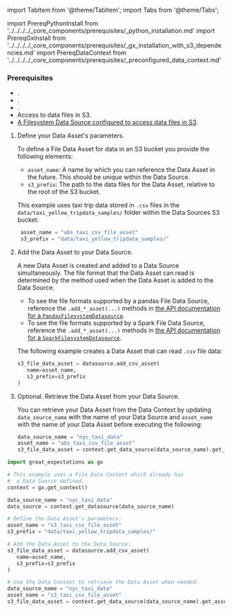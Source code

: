 import TabItem from '@theme/TabItem';
import Tabs from '@theme/Tabs';

import PrereqPythonInstall from '../../../../_core_components/prerequisites/_python_installation.md'
import PrereqGxInstall from '../../../../_core_components/prerequisites/_gx_installation_with_s3_dependencies.md'
import PrereqDataContext from '../../../../_core_components/prerequisites/_preconfigured_data_context.md'

### Prerequisites
- <PrereqPythonInstall/>.
- <PrereqGxInstall/>.
- <PrereqDataContext/>.
- Access to data files in S3.
- [A Filesystem Data Source configured to access data files in S3](/core/connect_to_data/filesystem_data/filesystem_data.md?data_source_type=spark&environment=s3#create-a-data-source).

<Tabs>

<TabItem value="procedure" label="Procedure">

1. Define your Data Asset's parameters.

   To define a File Data Asset for data in an S3 bucket you provide the following elements:

   - `asset_name`: A name by which you can reference the Data Asset in the future.  This should be unique within the Data Source.
   - `s3_prefix`: The path to the data files for the Data Asset, relative to the root of the S3 bucket.

   This example uses taxi trip data stored in `.csv` files in the `data/taxi_yellow_tripdata_samples/` folder within the Data Sources S3 bucket:

   ```python title="Python"
    asset_name = "abs_taxi_csv_file_asset"
    s3_prefix = "data/taxi_yellow_tripdata_samples/"
    ```

2. Add the Data Asset to your Data Source.

   A new Data Asset is created and added to a Data Source simultaneously.  The file format that the Data Asset can read is determined by the method used when the Data Asset is added to the Data Source.

   - To see the file formats supported by a pandas File Data Source, reference the `.add_*_asset(...)` methods in [the API documentation for a `PandasFilesystemDatasource`](/reference/api/datasource/fluent/PandasFilesystemDatasource_class.mdx).
   - To see the file formats supported by a Spark File Data Source, reference the `.add_*_asset(...)` methods in [the API documentation for a `SparkFilesystemDatasource`](/reference/api/datasource/fluent/SparkFilesystemDatasource_class.mdx).

   The following example creates a Data Asset that can read `.csv` file data:

   ```python
   s3_file_data_asset = datasource.add_csv_asset(
      name=asset_name,
      s3_prefix=s3_prefix
   )
   ```
   
3. Optional. Retrieve the Data Asset from your Data Source.

   You can retrieve your Data Asset from the Data Context by updating `data_source_name` with the name of your Data Source and `asset_name` with the name of your Data Asset before executing the following:

   ```python
   data_source_name = "nyc_taxi_data"
   asset_name = "abs_taxi_csv_file_asset"
   s3_file_data_asset = context.get_data_source(data_source_name).get_asset(asset_name)
   ```

</TabItem>

<TabItem value="sample_code" label="Sample code">

   ```python
   import great_expectations as gx
   
   # This example uses a File Data Context which already has
   #  a Data Source defined.
   context = gx.get_context()

   data_source_name = "nyc_taxi_data"
   data_source = context.get_datasource(data_source_name)

   # Define the Data Asset's parameters:
   asset_name = "s3_taxi_csv_file_asset"
   s3_prefix = "data/taxi_yellow_tripdata_samples/"

   # Add the Data Asset to the Data Source:
   s3_file_data_asset = datasource.add_csv_asset(
      name=asset_name,
      s3_prefix=s3_prefix
   )

   # Use the Data Context to retrieve the Data Asset when needed:
   data_source_name = "nyc_taxi_data"
   asset_name = "s3_taxi_csv_file_asset"
   s3_file_data_asset = context.get_data_source(data_source_name).get_asset(asset_name)
   ```

</TabItem>

</Tabs>